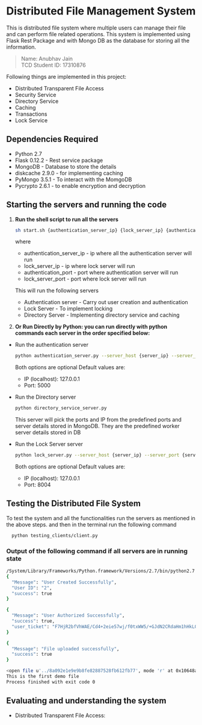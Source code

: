 # Distributed File Management System

This is distributed file system where multiple users can manage their file and can perform file related operations. This system is implemented using Flask Rest Package and with Mongo DB as the database for storing all the information.

>Name: Anubhav Jain
<br>TCD Student ID: 17310876

Following things are implemented in this project:
* Distributed Transparent File Access
* Security Service
* Directory Service
* Caching
* Transactions
* Lock Service

## Dependencies Required
* Python 2.7
* Flask 0.12.2 - Rest service package
* MongoDB - Database to store the details
* diskcache 2.9.0 - for implementing caching
* PyMongo 3.5.1 - To interact with the MomgoDB
* Pycrypto 2.6.1 - to enable encryption and decryption

## Starting the servers and running the code
1. **Run the shell script to run all the servers**
    ```sh
    sh start.sh {authentication_server_ip} {lock_server_ip} {authentication_server_port} {lock_server_port}
    ```
    where
    * authentication_server_ip - ip where all the authentication server will run
    * lock_server_ip - ip where lock server will run
    * authentication_port - port where authentication server will run
    * lock_server_port - port where lock server will run

    This will run the following servers
    * Authentication server - Carry out user creation and authentication
    * Lock Server - To implement locking
    * Directory Server - Implementing directory service and caching

2. **Or Run Directly by Python: you can run directly with python commands each server in the order specified below:**
* Run the authentication server
  ```sh
  python authentication_server.py --server_host {server_ip} --server_port {server_port}
  ```
  Both options are optional
  Default values are:
  * IP (localhost): 127.0.0.1
  * Port: 5000
  
* Run the Directory server
  ```sh
  python directory_service_server.py
  ```
  This server will pick the ports and IP from the predefined ports and server details stored in MongoDB.
  They are the predefined worker server details stored in DB
  

* Run the Lock Server server
  ```sh
  python lock_server.py --server_host {server_ip} --server_port {server_port}
  ```
  Both options are optional
  Default values are:
    * IP (localhost): 127.0.0.1
    * Port: 8004

## Testing the Distributed File System
To test the system and all the functionalities run the servers as mentioned in the above steps.
and then in the terminal run the following command
```sh
  python testing_clients/client.py
  ```
  
### Output of the following command if all servers are in running state
```sh
/System/Library/Frameworks/Python.framework/Versions/2.7/bin/python2.7 /var/root/PycharmProjects/DistributedFileSystem/testing_clients/client.py
{
  "Message": "User Created Successfully", 
  "User ID": "2", 
  "success": true
}

{
  "Message": "User Authorized Successfully", 
  "success": true, 
  "user_ticket": "F7HjR2bfVhWAE/Cd4+2eie57wj/f0txWW5/+GJdN2CRdaHm1hHkL0J1+/y/rPmSS/7pZOGGQC6gsxk+fAg/+N19xLnidINaGcGYCST+GCMHTmr0ksgun04lLQUCz6YQISG9pAXKkAPuPxRxwkmZVOMhu+MOlXI9jK4KcdogHCi2y6QdghDGrL2NQsxbzabk2UEDM1pSz5FSyqVTVYjhq+JYyJlYtC1u6H0bdmssw5sE2+bOknDvBQU8uKKg4cJAw"
}

{
  "Message": "File uploaded successfully", 
  "success": true
}

<open file u'../8a092e1e9e9b8fe82887528fb612fb77', mode 'r' at 0x10648a6f0>
This is the first demo file
Process finished with exit code 0
```

## Evaluating and understanding the system
* Distributed Transparent File Access: 
